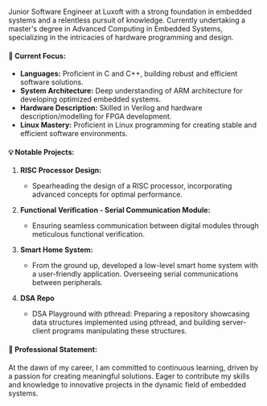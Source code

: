 Junior Software Engineer at Luxoft with a strong foundation in embedded systems and a relentless pursuit of knowledge. Currently undertaking a master's degree in Advanced Computing in Embedded Systems, specializing in the intricacies of hardware programming and design.

#### 🚀 Current Focus:

- **Languages:** Proficient in C and C++, building robust and efficient software solutions.
- **System Architecture:** Deep understanding of ARM architecture for developing optimized embedded systems.
- **Hardware Description:** Skilled in Verilog and hardware description/modelling for FPGA development.
- **Linux Mastery:** Proficient in Linux programming for creating stable and efficient software environments.

#### 💡 Notable Projects:

1. **RISC Processor Design:**
   - Spearheading the design of a RISC processor, incorporating advanced concepts for optimal performance.

2. **Functional Verification - Serial Communication Module:**
   - Ensuring seamless communication between digital modules through meticulous functional verification.

3. **Smart Home System:**
   - From the ground up, developed a low-level smart home system with a user-friendly application. Overseeing serial communications between peripherals.

4. **DSA Repo**
   - DSA Playground with pthread: Preparing a repository showcasing data structures implemented using pthread, and building server-client programs manipulating these structures.

#### 🌟 Professional Statement:

At the dawn of my career, I am committed to continuous learning, driven by a passion for creating meaningful solutions. Eager to contribute my skills and knowledge to innovative projects in the dynamic field of embedded systems.

